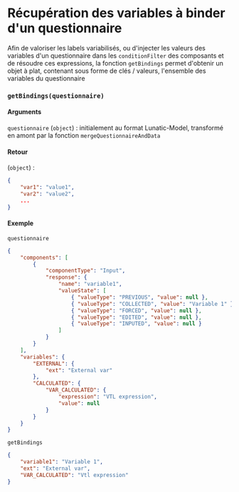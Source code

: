 # Récupération des variables à binder d'un questionnaire

Afin de valoriser les labels variabilisés, ou d'injecter les valeurs des variables d'un questionnaire dans les `conditionFilter` des composants et de résoudre ces expressions, la fonction `getBindings` permet d'obtenir un objet à plat, contenant sous forme de clés / valeurs, l'ensemble des variables du questionnaire

### `getBindings(questionnaire)`

#### Arguments

`questionnaire` (`object`) : initialement au format Lunatic-Model, transformé en amont par la fonction `mergeQuestionnaireAndData`

#### Retour

(`object`) :

```json
{
    "var1": "value1",
    "var2": "value2",
    ...
}
```

#### Exemple

`questionnaire`

```json
{
	"components": [
		{
			"componentType": "Input",
			"response": {
				"name": "variable1",
				"valueState": [
					{ "valueType": "PREVIOUS", "value": null },
					{ "valueType": "COLLECTED", "value": "Variable 1" },
					{ "valueType": "FORCED", "value": null },
					{ "valueType": "EDITED", "value": null },
					{ "valueType": "INPUTED", "value": null }
				]
			}
		}
	],
	"variables": {
		"EXTERNAL": {
			"ext": "External var"
		},
		"CALCULATED": {
			"VAR_CALCULATED": {
				"expression": "VTL expression",
				"value": null
			}
		}
	}
}
```

`getBindings`

```json
{
	"variable1": "Variable 1",
	"ext": "External var",
	"VAR_CALCULATED": "Vtl expression"
}
```
